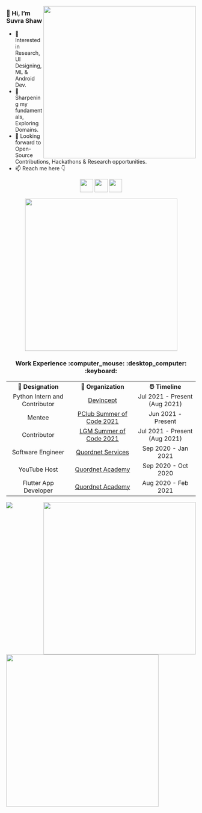 <p align="right">
    <a href="https://drive.google.com/file/d/12p5oD17ZkBaeNkvF-OS9get4Z3mlASXJ/view?usp=sharing">
        <img align="right" width=405 src="https://media.giphy.com/media/Sqlj82Xy4eZKSU9iVM/giphy.gif"/>
    </a>
</p>

### 👋 Hi, I’m Suvra Shaw
- 👀 Interested in Research, UI Designing, ML & Android Dev.
- 🌱 Sharpening my fundamentals, Exploring Domains.
- 💞️ Looking forward to Open-Source Contributions, Hackathons & Research opportunities.
- 📫 Reach me here 👇
    
<p align="center">
    <a href="https://www.linkedin.com/in/suvrashaw"><img height=35 src="https://img.shields.io/badge/-LinkedIn-0077b5?style=flat-square&logo=Linkedin&logoColor=white"/></a>
    <a href="https://suvrashaw.medium.com/"><img height=35 src="https://img.shields.io/badge/-Medium-00ab6c?style=flat-square&logo=Medium&logoColor=white"/></a>
    <a href="https://www.behance.net/suvrashaw"><img height=35 src="https://img.shields.io/badge/-Behance-1769ff?style=flat-square&logo=Behance&logoColor=white"/></a>
    <!--img src="https://komarev.com/ghpvc/?username=suvrashaw"/-->
</p>
<p align="center">
    <img  width=405 src="https://github-profile-trophy.vercel.app/?username=suvrashaw&no-bg=true&no-frame=true&column=3&margin-w=10&margin-h=10&theme=darkhub"/>
</p>

<h3 align="center">Work Experience :computer_mouse: :desktop_computer: :keyboard:</h3>
<table align="center">
  <tr align="center">
    <th>💼 Designation</th>
    <th>🏢 Organization</th>
    <th>⏰ Timeline</th>
  </tr>
  <!--tr align="center">
    <td>Research Intern</td>
    <td><a href="https://drive.google.com/file/d/1y43FrVGYfuKpaEvQJ8ETD4WOt6ZQJCeN/view">Radian Engineering Solutions</a></td>
    <td>Jul 2021 - Present (Sep 2021)</td>
  </tr-->
  <tr align="center">
    <td>Python Intern and Contributor</td>
    <td><a href="https://drive.google.com/file/d/1aji3WrlII57q2wJsBHVrS3RA-fZIyCKI/view">DevIncept</a></td>
    <td>Jul 2021 - Present (Aug 2021)</td>
  </tr>
  <tr align="center">
    <td>Mentee</td>
    <td><a href="https://www.pclubsummerofcode.in/projects/23">PClub Summer of Code 2021</a></td>
    <td>Jun 2021 - Present</td>
  </tr>
  <tr align="center">
    <td>Contributor</td>
    <td><a href="https://lgmsoc.co">LGM Summer of Code 2021</a></td>
    <td>Jul 2021 - Present (Aug 2021)</td>
  </tr>
  <tr align="center">
    <td>Software Engineer</td>
    <td><a href="https://www.linkedin.com/company/quordnet-services">Quordnet Services</a></td>
    <td>Sep 2020 - Jan 2021</td>
  </tr>
  <tr align="center">
    <td>YouTube Host</td>
    <td><a href="https://www.youtube.com/watch?v=SfqtpZ7pYks">Quordnet Academy</a></td>
    <td>Sep 2020 - Oct 2020</td>
  </tr>
  <tr align="center">
    <td>Flutter App Developer</td>
    <td><a href="https://quordnetacademy.com">Quordnet Academy</a></td>
    <td>Aug 2020 - Feb 2021</td>
  </tr>
</table>

<img align="right" width=405 src="https://github-readme-streak-stats.herokuapp.com/?user=suvrashaw&theme=vision-friendly-dark"/>
<img align="left" width=405 src="https://github-readme-stats.vercel.app/api?username=suvrashaw&count_private=true&theme=vision-friendly-dark&include_all_commits=true&show_icons=true"/>
<img align="center" src="https://activity-graph.herokuapp.com/graph?username=suvrashaw&custom_title=My%20Graph&theme=react-dark"/>
